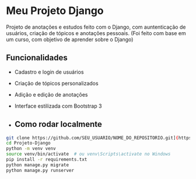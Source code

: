 # Meu Projeto Django

Projeto de anotações e estudos feito com o Django, com auntenticação de usuários, criação de tópicos e anotações pessoais.
(Foi feito com base em um curso, com objetivo de aprender sobre o Django)

## Funcionalidades

- Cadastro e login de usuários
- Criação de tópicos personalizados
- Adição e edição de anotações
- Interface estilizada com Bootstrap 3

- ## Como rodar localmente

```bash
git clone https://github.com/SEU_USUARIO/NOME_DO_REPOSITORIO.git](https://github.com/LsCarlos01/Projeto-Django.git)
cd Projeto-Django
python -m venv venv
source venv/bin/activate  # ou venv\Scripts\activate no Windows
pip install -r requirements.txt
python manage.py migrate
python manage.py runserver
